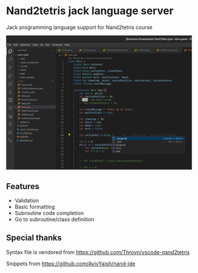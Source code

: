 # Nand2tetris jack language server

Jack programming language support for Nand2tetris course

![Screenshot from 2024-10-16 21-29-36.png](docs/Screenshot%20from%202024-10-16%2021-29-36.png)

## Features
- Validation
- Basic formatting 
- Subroutine code completion
- Go to subroutine/class definition

## Special thanks
Syntax file is vendored from  https://github.com/Throvn/vscode-nand2tetris

Snippets from https://github.com/AvivYaish/nand-ide
